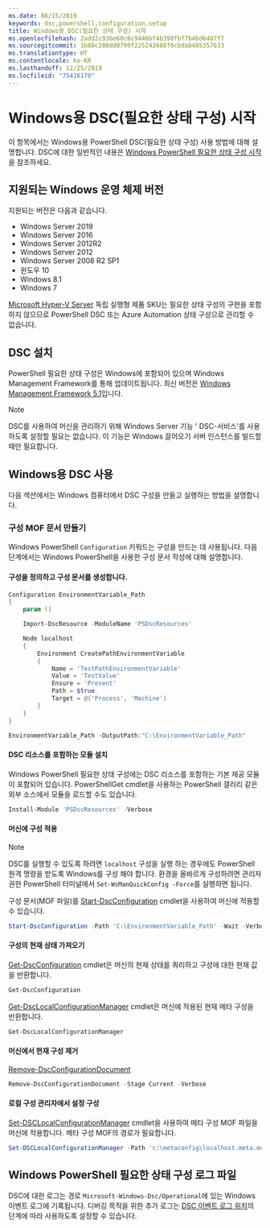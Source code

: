 ```yaml
---
ms.date: 08/15/2019
keywords: dsc,powershell,configuration,setup
title: Windows용 DSC(필요한 상태 구성) 시작
ms.openlocfilehash: 2add2c936e60c0c9446bf4b398fbf7b4bd6407f7
ms.sourcegitcommit: 1b88c280dd0799f225242608f0cbdab485357633
ms.translationtype: HT
ms.contentlocale: ko-KR
ms.lasthandoff: 12/25/2019
ms.locfileid: "75416170"
---
```

# <a name="get-started-with-desired-state-configuration-dsc-for-windows"></a>Windows용 DSC(필요한 상태 구성) 시작

이 항목에서는 Windows용 PowerShell DSC(필요한 상태 구성) 사용 방법에 대해 설명합니다.
DSC에 대한 일반적인 내용은 [Windows PowerShell 필요한 상태 구성 시작](../overview/overview.md)을 참조하세요.

## <a name="supported-windows-operation-system-versions"></a>지원되는 Windows 운영 체제 버전

지원되는 버전은 다음과 같습니다.

- Windows Server 2019
- Windows Server 2016
- Windows Server 2012R2
- Windows Server 2012
- Windows Server 2008 R2 SP1
- 윈도우 10
- Windows 8.1
- Windows 7

[Microsoft Hyper-V Server](/windows-server/virtualization/hyper-v/hyper-v-server-2016) 독립 실행형 제품 SKU는 필요한 상태 구성의 구현을 포함하지 않으므로 PowerShell DSC 또는 Azure Automation 상태 구성으로 관리할 수 없습니다.

## <a name="installing-dsc"></a>DSC 설치

PowerShell 필요한 상태 구성은 Windows에 포함되어 있으며 Windows Management Framework를 통해 업데이트됩니다. 최신 버전은 [Windows Management Framework 5.1](https://www.microsoft.com/en-us/download/details.aspx?id=54616)입니다.

> [!NOTE]
> DSC를 사용하여 머신을 관리하기 위해 Windows Server 기능 ' DSC-서비스'를 사용하도록 설정할 필요는 없습니다.
> 이 기능은 Windows 끌어오기 서버 인스턴스를 빌드할 때만 필요합니다.

## <a name="using-dsc-for-windows"></a>Windows용 DSC 사용

다음 섹션에서는 Windows 컴퓨터에서 DSC 구성을 만들고 실행하는 방법을 설명합니다.

### <a name="creating-a-configuration-mof-document"></a>구성 MOF 문서 만들기

Windows PowerShell `Configuration` 키워드는 구성을 만드는 데 사용됩니다.
다음 단계에서는 Windows PowerShell을 사용한 구성 문서 작성에 대해 설명합니다.

#### <a name="define-a-configuration-and-generate-the-configuration-document"></a>구성을 정의하고 구성 문서를 생성합니다.

```powershell
Configuration EnvironmentVariable_Path
{
    param ()

    Import-DscResource -ModuleName 'PSDscResources'

    Node localhost
    {
        Environment CreatePathEnvironmentVariable
        {
            Name = 'TestPathEnvironmentVariable'
            Value = 'TestValue'
            Ensure = 'Present'
            Path = $true
            Target = @('Process', 'Machine')
        }
    }
}

EnvironmentVariable_Path -OutputPath:"C:\EnvironmentVariable_Path"
```

#### <a name="install-a-module-containing-dsc-resources"></a>DSC 리소스를 포함하는 모듈 설치

Windows PowerShell 필요한 상태 구성에는 DSC 리소스를 포함하는 기본 제공 모듈이 포함되어 있습니다.
PowerShellGet cmdlet을 사용하는 PowerShell 갤러리 같은 외부 소스에서 모듈을 로드할 수도 있습니다.

```PowerShell
Install-Module 'PSDscResources' -Verbose
```

#### <a name="apply-the-configuration-to-the-machine"></a>머신에 구성 적용

> [!NOTE]
> DSC를 실행할 수 있도록 하려면 `localhost` 구성을 실행 하는 경우에도 PowerShell 원격 명령을 받도록 Windows를 구성 해야 합니다. 환경을 올바르게 구성하려면 관리자 권한 PowerShell 터미널에서 `Set-WsManQuickConfig -Force`를 실행하면 됩니다.

구성 문서(MOF 파일)를 [Start-DscConfiguration](/powershell/module/psdesiredstateconfiguration/start-dscconfiguration) cmdlet을 사용하여 머신에 적용할 수 있습니다.

```powershell
Start-DscConfiguration -Path 'C:\EnvironmentVariable_Path' -Wait -Verbose
```

#### <a name="get-the-current-state-of-the-configuration"></a>구성의 현재 상태 가져오기

[Get-DscConfiguration](/powershell/module/psdesiredstateconfiguration/get-dscconfiguration) cmdlet은 머신의 현재 상태를 쿼리하고 구성에 대한 현재 값을 반환합니다.

```powershell
Get-DscConfiguration
```

[Get-DscLocalConfigurationManager](/powershell/module/psdesiredstateconfiguration/get-dscLocalConfigurationManager) cmdlet은 머신에 적용된 현재 메타 구성을 반환합니다.

```powershell
Get-DscLocalConfigurationManager
```

#### <a name="remove-the-current-configuration-from-a-machine"></a>머신에서 현재 구성 제거

[Remove-DscConfigurationDocument](/powershell/module/psdesiredstateconfiguration/remove-dscconfigurationdocument)

```powershell
Remove-DscConfigurationDocument -Stage Current -Verbose
```

#### <a name="configure-settings-in-local-configuration-manager"></a>로컬 구성 관리자에서 설정 구성

[Set-DSCLocalConfigurationManager](/powershell/module/PSDesiredStateConfiguration/Set-DscLocalConfigurationManager) cmdlet을 사용하여 메타 구성 MOF 파일을 머신에 적용합니다.
메타 구성 MOF의 경로가 필요합니다.

```powershell
Set-DSCLocalConfigurationManager -Path 'c:\metaconfig\localhost.meta.mof' -Verbose
```

## <a name="windows-powershell-desired-state-configuration-log-files"></a>Windows PowerShell 필요한 상태 구성 로그 파일

DSC에 대한 로그는 경로 `Microsoft-Windows-Dsc/Operational`에 있는 Windows 이벤트 로그에 기록됩니다.
디버깅 목적을 위한 추가 로그는 [DSC 이벤트 로그 위치](/powershell/scripting/dsc/troubleshooting/troubleshooting#where-are-dsc-event-logs)의 단계에 따라 사용하도록 설정할 수 있습니다.
